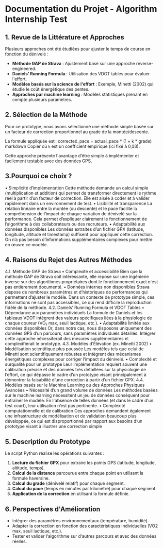 
# Documentation du Projet - Algorithm Internship Test

## 1. Revue de la Littérature et Approches

Plusieurs approches ont été étudiées pour ajuster le temps de course en fonction du dénivelé :
- **Méthode GAP de Strava** : Ajustement basé sur une approche reverse-engineered.
- **Daniels’ Running Formula** : Utilisation des VDOT tables pour évaluer l'effort.
- **Modèles basés sur la science de l'effort** : Exemple, Minetti (2002) qui étudie le coût énergétique des pentes.
- **Approches par machine learning** : Modèles statistiques prenant en compte plusieurs paramètres.

## 2. Sélection de la Méthode

Pour ce prototype, nous avons sélectionné une méthode simple basée sur un facteur de correction proportionnel au grade de la montée/descente.

La formule appliquée est :
corrected_pace = actual_pace * (1 + k * grade)
markdown
Copier
où `k` est un coefficient empirique (ici fixé à 0,03).

Cette approche présente l'avantage d'être simple à implémenter et facilement testable avec des données GPS.

## 3.Pourquoi ce choix ?
•	Simplicité d’implémentation
Cette méthode demande un calcul simple (multiplication et addition) qui permet de transformer directement le rythme réel à partir d’un facteur de correction. Elle est aisée à coder et à valider rapidement dans un environnement de test.
•	Lisibilité et transparence
La relation linéaire entre la montée (ou descente) et le pace facilite la compréhension de l’impact de chaque variation de dénivelé sur la performance. Cela permet d’expliquer clairement le fonctionnement de l’algorithme à des collaborateurs ou des recruteurs.
•	Adaptabilité aux données disponibles
Les données extraites d’un fichier GPX (latitude, longitude, altitude et timestamp) suffisent pour appliquer cette correction. On n’a pas besoin d’informations supplémentaires complexes pour mettre en œuvre ce modèle.



## 4. Raisons du Rejet des Autres Méthodes
4.1. Méthode GAP de Strava
•	Complexité et accessibilité
Bien que la méthode GAP de Strava soit intéressante, elle repose sur une ingénierie inverse sur des algorithmes propriétaires dont le fonctionnement exact n'est pas entièrement documenté.
•	Données internes non disponibles
Strava dispose de nombreux paramètres et d’historiques de performances qui permettent d’ajuster le modèle. Dans un contexte de prototype simple, ces informations ne sont pas accessibles, ce qui rend difficile la reproduction fidèle de la méthode.
4.2. Daniels’ Running Formula et VDOT Tables
•	Dépendance aux paramètres individuels
La formule de Daniels et les tableaux VDOT intègrent des valeurs spécifiques liées à la physiologie de chaque coureur (VO₂ max, seuil lactique, etc.).
•	Adaptabilité limitée aux données disponibles
Or, dans notre cas, nous disposons uniquement des données GPS d’un parcours, sans paramètres individuels détaillés. Intégrer cette approche nécessiterait des mesures supplémentaires et complexifierait le prototype.
4.3. Modèles d’Élévation (ex. Minetti 2002)
•	Modélisation scientifique plus poussée
Les modèles tels que celui de Minetti sont scientifiquement robustes et intègrent des mécanismes énergétiques complexes pour corriger l’impact du dénivelé.
•	Complexité et surqualité pour un prototype
Leur implémentation requiert souvent une calibration précise et des données très détaillées sur la physiologie de l’effort, ce qui dépasse le cadre d’un prototype visant principalement à démontrer la faisabilité d’une correction à partir d’un fichier GPX.
4.4. Modèles basés sur le Machine Learning ou des Approches Physiques Avancées
•	Nécessité d’un grand volume de données
Les méthodes basées sur le machine learning nécessitent un jeu de données conséquent pour entraîner le modèle. En l'absence de telles données (et dans le cadre d'un test court), leur utilisation n’est pas pertinente.
•	Complexité computationnelle et de calibration
Ces approches demandent également une infrastructure de modélisation et de validation beaucoup plus développée, ce qui est disproportionné par rapport aux besoins d’un prototype visant à illustrer une correction simple


## 5. Description du Prototype

Le script Python réalise les opérations suivantes :
1. **Lecture du fichier GPX** pour extraire les points GPS (latitude, longitude, altitude, temps).
2. **Calcul de la distance** parcourue entre chaque point en utilisant la formule haversine.
3. **Calcul du grade** (dénivelé relatif) pour chaque segment.
4. **Calcul du pace** (temps en minutes par kilomètre) pour chaque segment.
5. **Application de la correction** en utilisant la formule définie.

## 6. Perspectives d'Amélioration

- Intégrer des paramètres environnementaux (température, humidité).
- Adapter la correction en fonction des caractéristiques individuelles (VO2 max, seuil lactique, etc.).
- Tester et valider l'algorithme sur d'autres parcours et avec des données réelles.

